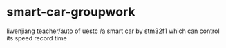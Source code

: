 # smart-car-groupwork
liwenjiang teacher/auto of uestc /a smart car by stm32f1 which can control its speed record time
